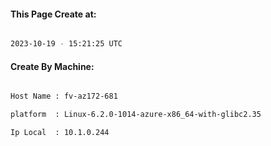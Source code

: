 
   
#### This Page Create at:

```bash

2023-10-19 - 15:21:25 UTC

```

#### Create By Machine:

```bash

Host Name : fv-az172-681

platform  : Linux-6.2.0-1014-azure-x86_64-with-glibc2.35

Ip Local  : 10.1.0.244

```

